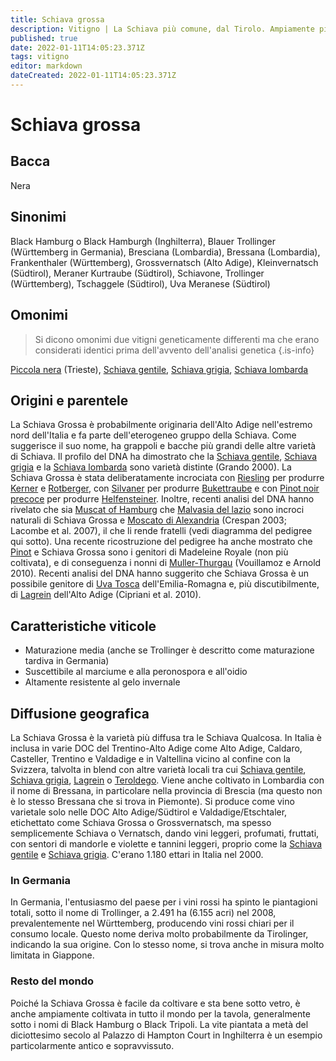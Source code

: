```yaml
---
title: Schiava grossa
description: Vitigno | La Schiava più comune, dal Tirolo. Ampiamente piantata in Germania come Trollinger. Anche un'uva da tavola.
published: true
date: 2022-01-11T14:05:23.371Z
tags: vitigno
editor: markdown
dateCreated: 2022-01-11T14:05:23.371Z
---
```


# Schiava grossa

## Bacca
Nera

## Sinonimi
Black Hamburg o Black Hamburgh (Inghilterra), Blauer Trollinger (Württemberg in Germania), Bresciana (Lombardia), Bressana (Lombardia), Frankenthaler (Württemberg), Grossvernatsch (Alto Adige), Kleinvernatsch (Südtirol), Meraner Kurtraube (Südtirol), Schiavone, Trollinger (Württemberg), Tschaggele (Südtirol), Uva Meranese (Südtirol)

## Omonimi
> Si dicono omonimi due vitigni geneticamente differenti ma che erano considerati identici prima dell'avvento dell'analisi genetica
{.is-info}

[Piccola nera](/vitigni/Italia/piccola-nera) (Trieste), [Schiava gentile](/vitigni/Italia/schiava-gentile), [Schiava grigia](/vitigni/Italia/schiava-grigia), [Schiava lombarda](/vitigni/Italia/schiava-lombarda) 

## Origini e parentele
La Schiava Grossa è probabilmente originaria dell'Alto Adige nell'estremo nord dell'Italia e fa parte dell'eterogeneo gruppo della Schiava. Come suggerisce il suo nome, ha grappoli e bacche più grandi delle altre varietà di Schiava. Il profilo del DNA ha dimostrato che la [Schiava gentile](/vitigni/Italia/schiava-gentile), [Schiava grigia](/vitigni/Italia/schiava-grigia) e la [Schiava lombarda](/vitigni/Italia/schiava-lombarda) sono varietà distinte (Grando 2000). La Schiava Grossa è stata deliberatamente incrociata con [Riesling](/vitigni/Germania/riesling) per produrre [Kerner](/vitigni/Germania/kerner) e [Rotberger](/vitigni/Germania/rotberger), con [Silvaner](/vitigni/Germania/silvaner) per produrre [Bukettraube](/vitigni/Germania/bukettraube) e con [Pinot noir precoce](/vitigni/Francia/pinot-noir-precoce) per produrre [Helfensteiner](/vitigni/Germania/helfensteiner). Inoltre, recenti analisi del DNA hanno rivelato che sia [Muscat of Hamburg](/vitigni/Germania/muscat-of-hamburg) che [Malvasia del lazio](/vitigni/Italia/malvasia-del-lazio) sono incroci naturali di Schiava Grossa e [Moscato di Alexandria](/vitigni/Francia/muscat-di-alessandria) (Crespan 2003; Lacombe et al. 2007), il che li rende fratelli (vedi diagramma del pedigree qui sotto). Una recente ricostruzione del pedigree ha anche mostrato che [Pinot](/vitigni/Francia/pinot) e Schiava Grossa sono i genitori di Madeleine Royale (non più coltivata), e di conseguenza i nonni di [Muller-Thurgau](/vitigni/Svizzera/muller-thurgau) (Vouillamoz e Arnold 2010). Recenti analisi del DNA hanno suggerito che Schiava Grossa è un possibile genitore di [Uva Tosca](/vitigni/Italia/uva-tosca) dell'Emilia-Romagna e, più discutibilmente, di [Lagrein](/vitigni/Italia/lagrein) dell'Alto Adige (Cipriani et al. 2010).


## Caratteristiche viticole
- Maturazione media (anche se Trollinger è descritto come maturazione tardiva in Germania) 
- Suscettibile al marciume e alla peronospora e all'oidio
- Altamente resistente al gelo invernale

## Diffusione geografica

La Schiava Grossa è la varietà più diffusa tra le Schiava Qualcosa. In Italia è inclusa in varie DOC del Trentino-Alto Adige come Alto Adige, Caldaro, Casteller, Trentino e Valdadige e in Valtellina vicino al confine con la Svizzera, talvolta in blend con altre varietà locali tra cui [Schiava gentile](/vitigni/Italia/schiava-gentile), [Schiava grigia](/vitigni/Italia/schiava-grigia), [Lagrein](/vitigni/Italia/lagrein) o [Teroldego](/vitigni/Italia/teroldego). Viene anche coltivato in Lombardia con il nome di Bressana, in particolare nella provincia di Brescia (ma questo non è lo stesso Bressana che si trova in Piemonte). Si produce come vino varietale solo nelle DOC Alto Adige/Südtirol e Valdadige/Etschtaler, etichettato come Schiava Grossa o Grossvernatsch, ma spesso semplicemente Schiava o Vernatsch, dando vini leggeri, profumati, fruttati, con sentori di mandorle e violette e tannini leggeri, proprio come la [Schiava gentile](/vitigni/Italia/schiava-gentile) e [Schiava grigia](/vitigni/Italia/schiava-grigia). C'erano 1.180 ettari in Italia nel 2000.

### In Germania

In Germania, l'entusiasmo del paese per i vini rossi ha spinto le piantagioni totali, sotto il nome di Trollinger, a 2.491 ha (6.155 acri) nel 2008, prevalentemente nel Württemberg, producendo vini rossi chiari per il consumo locale. Questo nome deriva molto probabilmente da Tirolinger, indicando la sua origine. Con lo stesso nome, si trova anche in misura molto limitata in Giappone.

### Resto del mondo

Poiché la Schiava Grossa è facile da coltivare e sta bene sotto vetro, è anche ampiamente coltivata in tutto il mondo per la tavola, generalmente sotto i nomi di Black Hamburg o Black Tripoli. La vite piantata a metà del diciottesimo secolo al Palazzo di Hampton Court in Inghilterra è un esempio particolarmente antico e sopravvissuto.
